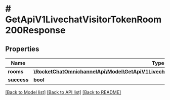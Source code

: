 # # GetApiV1LivechatVisitorTokenRoom200Response

## Properties

Name | Type | Description | Notes
------------ | ------------- | ------------- | -------------
**rooms** | [**\RocketChatOmnichannelApi\Model\GetApiV1LivechatVisitorTokenRoom200ResponseRoomsInner[]**](GetApiV1LivechatVisitorTokenRoom200ResponseRoomsInner.md) |  | [optional]
**success** | **bool** |  | [optional]

[[Back to Model list]](../../README.md#models) [[Back to API list]](../../README.md#endpoints) [[Back to README]](../../README.md)
